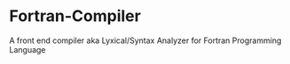 # Fortran-Compiler
A front end compiler aka Lyxical/Syntax Analyzer for Fortran Programming Language
